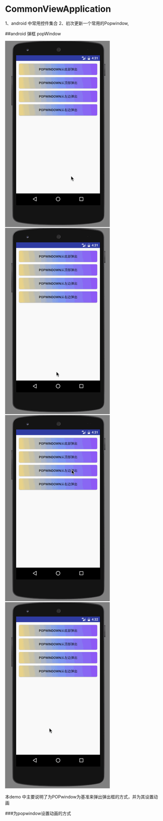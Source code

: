 # CommonViewApplication
1、android 中常用控件集合 
2、初次更新一个常用的Popwindow,





##android 弹框 popWindow

![pop 从顶部弹出来](https://github.com/zhaolongs/CommonViewApplication/blob/master/picture/pop/pop_from_top.gif?raw=true)
![pop 从底部弹出来](https://github.com/zhaolongs/CommonViewApplication/blob/master/picture/pop/pop_from_bottom.gif?raw=true)
![pop 从左部弹出来](https://github.com/zhaolongs/CommonViewApplication/blob/master/picture/pop/pop_from_left.gif?raw=true)
![pop 从右部弹出来](https://github.com/zhaolongs/CommonViewApplication/blob/master/picture/pop/pop_from_right.gif?raw=true)

本demo 中主要说明了为POPwindow为基准来弹出弹出框的方式，并为其设置动画

###为popwindow设置动画的方式

